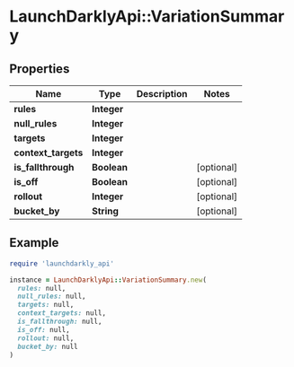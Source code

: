 # LaunchDarklyApi::VariationSummary

## Properties

| Name | Type | Description | Notes |
| ---- | ---- | ----------- | ----- |
| **rules** | **Integer** |  |  |
| **null_rules** | **Integer** |  |  |
| **targets** | **Integer** |  |  |
| **context_targets** | **Integer** |  |  |
| **is_fallthrough** | **Boolean** |  | [optional] |
| **is_off** | **Boolean** |  | [optional] |
| **rollout** | **Integer** |  | [optional] |
| **bucket_by** | **String** |  | [optional] |

## Example

```ruby
require 'launchdarkly_api'

instance = LaunchDarklyApi::VariationSummary.new(
  rules: null,
  null_rules: null,
  targets: null,
  context_targets: null,
  is_fallthrough: null,
  is_off: null,
  rollout: null,
  bucket_by: null
)
```

